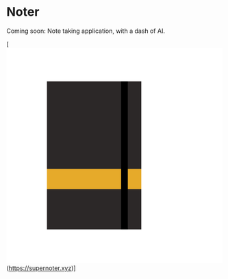 # Noter

Coming soon: Note taking application, with a dash of AI.

[![](static/nb.png)(https://supernoter.xyz)]
